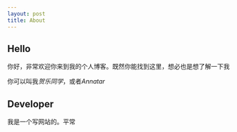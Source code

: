 ```yaml
---
layout: post
title: About
---
```


## Hello

你好，非常欢迎你来到我的个人博客。既然你能找到这里，想必也是想了解一下我

你可以叫我*贺乐同学*，或者*Annatar*

## Developer

我是一个写网站的。平常